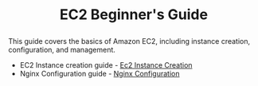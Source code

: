 # <p align="center">EC2 Beginner's Guide</p>

This guide covers the basics of Amazon EC2, including instance creation, configuration, and management.<br>
 * EC2 Instance creation guide - [Ec2 Instance Creation](ec2%20Instance/ec2_instance_creation.md)
 * Nginx Configuration guide - [Nginx Configuration](ec2%20Instance/nginx_configuration.md)
